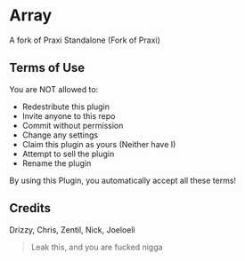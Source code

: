 # Array

A fork of Praxi Standalone (Fork of Praxi)

## Terms of Use

You are NOT allowed to:

- Redestribute this plugin
- Invite anyone to this repo
- Commit without permission
- Change any settings
- Claim this plugin as yours (Neither have I)
- Attempt to sell the plugin
- Rename the plugin

 By using this Plugin, you automatically accept all these terms!

## Credits

Drizzy, Chris, Zentil, Nick, Joeloeli

> Leak this, and you are fucked nigga